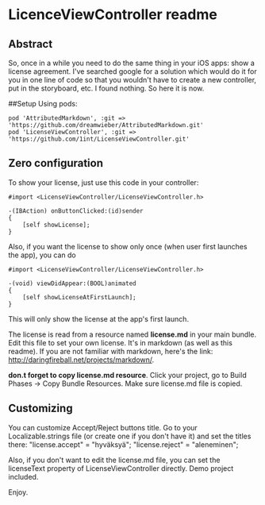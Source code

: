 # LicenceViewController readme

## Abstract
So, once in a while you need to do the same thing in your iOS apps: show a license agreement. 
I've searched google for a solution which would do it for you in one line of code so that you wouldn't have to 
create a new controller, put in the storyboard, etc. I found nothing. So here it is now.

##Setup
Using pods:

    pod 'AttributedMarkdown', :git => 'https://github.com/dreamwieber/AttributedMarkdown.git'
    pod 'LicenseViewController', :git => 'https://github.com/1int/LicenseViewController.git'


## Zero configuration
To show your license, just use this  code in your controller:

    #import <LicenseViewController/LicenseViewController.h>    

    -(IBAction) onButtonClicked:(id)sender
    {
        [self showLicense];
    }

Also, if you want the license to show only once (when user first launches the app), you can do

    #import <LicenseViewController/LicenseViewController.h>  

    -(void) viewDidAppear:(BOOL)animated
    {
        [self showLicenseAtFirstLaunch];
    }

This will only show the license at the app's first launch.


The license is read from a resource named **license.md** in your main bundle.
Edit this file to set your own license. It's in markdown (as well as this readme). If you are not familiar with markdown, here's the link: http://daringfireball.net/projects/markdown/. 

**don.t forget to copy license.md resource**. Click your project, go to Build Phases -> Copy Bundle Resources.
Make sure license.md file is copied.


## Customizing
You can customize Accept/Reject buttons title.
Go to your Localizable.strings file (or create one if you don't have it) and set the titles there:
    "license.accept" = "hyväksyä";
    "license.reject" = "aleneminen";


Also, if you don't want to edit the license.md file, you can set the licenseText property of LicenseViewController directly.
Demo project included.

Enjoy.
